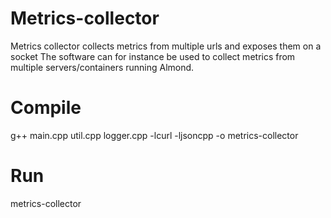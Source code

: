 # Metrics-collector 
Metrics collector collects metrics from multiple urls and exposes them on a socket
The software can for instance be used to collect metrics from multiple servers/containers
running Almond.

# Compile
g++ main.cpp util.cpp logger.cpp -lcurl -ljsoncpp -o metrics-collector

# Run
metrics-collector <port>
